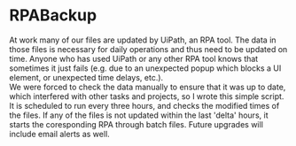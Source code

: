 # RPABackup
At work many of our files are updated by UiPath, an RPA tool. The data in those files is necessary for daily operations and thus need to be updated on time. Anyone who has used UiPath or any other RPA tool knows that sometimes it just fails (e.g. due to an unexpected popup which blocks a UI element, or unexpected time delays, etc.).\
We were forced to check the data manually to ensure that it was up to date, which interfered with other tasks and projects, so I wrote this simple script.
It is scheduled to run every three hours, and checks the modified times of the files.
If any of the files is not updated within the last 'delta' hours, it starts the coresponding RPA through batch files.
Future upgrades will include email alerts as well.
